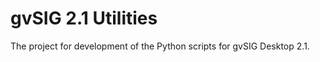 gvSIG 2.1 Utilities
===================

The project for development of the Python scripts for gvSIG Desktop 2.1.
